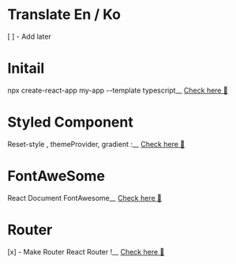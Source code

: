 # Translate En / Ko

[ ] - Add later

# Initail

npx create-react-app my-app --template typescript\_\_
[Check here 🚀](https://create-react-app.dev/docs/adding-typescript/)

# Styled Component

Reset-style , themeProvider, gradient :\_\_
[Check here 🚀](https://cssgradient.io/gradient-backgrounds/)

# FontAweSome

React Document FontAwesome\_\_
[Check here 🚀](https://fontawesome.com/v5.15/how-to-use/on-the-web/using-with/react)

# Router

[x] - Make Router
React Router !\_\_
[Check here 🚀](https://reactrouter.com/docs/en/v6)

